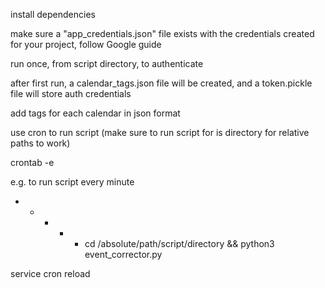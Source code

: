 install dependencies

make sure a "app_credentials.json" file exists with the credentials created for your project, follow Google guide

run once, from script directory, to authenticate

after first run, a calendar_tags.json file will be created, and a token.pickle file will store auth credentials

add tags for each calendar in json format

use cron to run script (make sure to run script for is directory for relative paths to work)

crontab -e 

e.g. to run script every minute
* * * * * cd /absolute/path/script/directory && python3 event_corrector.py

service cron reload 
